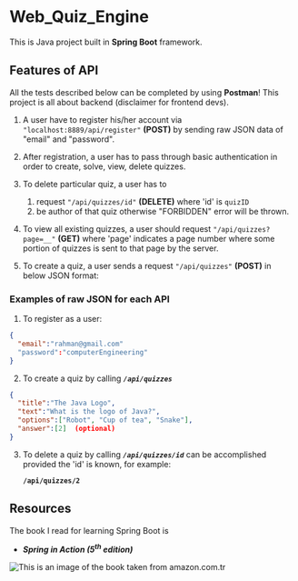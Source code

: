 # Web_Quiz_Engine

This is Java project built in **Spring Boot** framework. 

## Features of API 
All the tests described below can be completed by using **Postman**!  This project is all about backend (disclaimer for frontend devs).

1. A user have to register his/her account via <code>"localhost:8889/api/register"</code> **(POST)** by sending raw JSON data of "email" and "password".

2. After registration, a user has to pass through basic authentication in order to create, solve, view, delete quizzes.

3. To delete particular quiz, a user has to 
   1. request <code>"/api/quizzes/id"</code> **(DELETE)** where 'id' is <code>quizID</code> 
   2. be author of that quiz otherwise "FORBIDDEN" error will be thrown.

4. To view all existing quizzes, a user should request <code>"/api/quizzes?page=__"</code> **(GET)** where 'page' indicates a page number where some portion of quizzes is sent to that page by the server.

5. To create a quiz, a user sends a request <code>"/api/quizzes"</code> **(POST)** in below JSON format: </br>

### Examples of raw JSON for each API
1. To register as a user:
~~~json
{
  "email":"rahman@gmail.com"
  "password":"computerEngineering"
}
~~~
2. To create a quiz by calling <code>***/api/quizzes***</code>
~~~json
{ 
  "title":"The Java Logo",
  "text":"What is the logo of Java?",
  "options":["Robot", "Cup of tea", "Snake"],
  "answer":[2]  (optional)
}
~~~
3. To delete a quiz by calling <code>***/api/quizzes/id***</code> can be accomplished provided the 'id' is known, for example: <pre><code>**/api/quizzes/2</pre>**</code>

## Resources
The book I read for learning Spring Boot is
* ***Spring in Action (5<sup>th</sup> edition)***

![This is an image of the book taken from amazon.com.tr](https://images-na.ssl-images-amazon.com/images/I/51xkEqwHOxL._SX258_BO1,204,203,200_QL70_ML2_.jpg)
